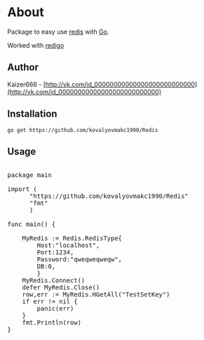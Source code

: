 # About

Package to easy use [redis](http://redis.io) with [Go](http://golang.org/).

Worked with [redigo](https://github.com/garyburd/redigo/)

## Author

Kaizer666 - [http://vk.com/id_00000000000000000000000000](http://vk.com/id_00000000000000000000000000)

## Installation

    go get https://github.com/kovalyovmakc1990/Redis
    
## Usage

<pre>

package main

import (
      "https://github.com/kovalyovmakc1990/Redis"
      "fmt"
      )

func main() {

    MyRedis := Redis.RedisType{
        Host:"localhost",
        Port:1234,
        Password:"qweqweqweqw",
        DB:0,
        }
    MyRedis.Connect()
    defer MyRedis.Close()
    row,err := MyRedis.HGetAll("TestSetKey")
    if err != nil {
        panic(err)
    }
    fmt.Println(row)
}



</pre>



